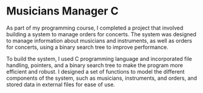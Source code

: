 # Musicians Manager C

As part of my programming course, I completed a project that involved building a system to manage orders for concerts. The system was designed to manage information about musicians and instruments, as well as orders for concerts, using a binary search tree to improve performance.

To build the system, I used C programming language and incorporated file handling, pointers, and a binary search tree to make the program more efficient and robust. I designed a set of functions to model the different components of the system, such as musicians, instruments, and orders, and stored data in external files for ease of use.
